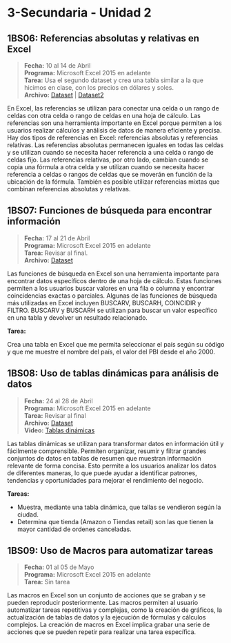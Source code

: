 # 3-Secundaria - Unidad 2

## 1BS06: Referencias absolutas y relativas en Excel

> **Fecha:** 10 al 14 de Abril<br> **Programa:** Microsoft Excel 2015 en adelante<br> **Tarea:** Usa el segundo dataset y crea una tabla similar a la que hicimos en clase, con los precios en dólares y soles.<br> **Archivo:** [Dataset](https://github.com/37Degrees/DataSets/blob/master/laptops.csv ':include :type=code') | [Dataset2](https://github.com/martinkearn/AI-Services-Workshop/blob/master/MachineLearning/Car%20prices.csv ':include :type=code')

En Excel, las referencias se utilizan para conectar una celda o un rango de celdas con otra celda o rango de celdas en una hoja de cálculo. Las referencias son una herramienta importante en Excel porque permiten a los usuarios realizar cálculos y análisis de datos de manera eficiente y precisa. Hay dos tipos de referencias en Excel: referencias absolutas y referencias relativas. Las referencias absolutas permanecen iguales en todas las celdas y se utilizan cuando se necesita hacer referencia a una celda o rango de celdas fijo. Las referencias relativas, por otro lado, cambian cuando se copia una fórmula a otra celda y se utilizan cuando se necesita hacer referencia a celdas o rangos de celdas que se moverán en función de la ubicación de la fórmula. También es posible utilizar referencias mixtas que combinan referencias absolutas y relativas. 

## 1BS07: Funciones de búsqueda para encontrar información

> **Fecha:** 17 al 21 de Abril<br> **Programa:** Microsoft Excel 2015 en adelante<br> **Tarea:** Revisar al final.<br> **Archivo:** [Dataset](https://github.com/israelcueva/colegio-docs/blob/c6f276c482a5a0339d47c27d1bde07699c77f524/docs/3-secundaria/archivos/Unidad2/1B07-GDP.csv ':include :type=code')

Las funciones de búsqueda en Excel son una herramienta importante para encontrar datos específicos dentro de una hoja de cálculo. Estas funciones permiten a los usuarios buscar valores en una fila o columna y encontrar coincidencias exactas o parciales. Algunas de las funciones de búsqueda más utilizadas en Excel incluyen BUSCARV, BUSCARH, COINCIDIR y FILTRO. BUSCARV y BUSCARH se utilizan para buscar un valor específico en una tabla y devolver un resultado relacionado.

**Tarea:**

Crea una tabla en Excel que me permita seleccionar el país según su código y que me muestre el nombre del país, el valor del PBI desde el año 2000.

## 1BS08: Uso de tablas dinámicas para análisis de datos

> **Fecha:** 24 al 28 de Abril<br> **Programa:** Microsoft Excel 2015 en adelante<br> **Tarea:** Revisar al final<br> **Archivo:** [Dataset](https://github.com/israelcueva/colegio-docs/blob/e0ca72b62504f2e37c45b4e0f53350febd5083a3/docs/3-secundaria/archivos/Unidad2/Amazon-Sale-Report.csv ':include :type=code')<br> **Video:** [Tablas dinámicas](https://www.youtube.com/watch?v=gsxCopOjGZo)

Las tablas dinámicas se utilizan para transformar datos en información útil y fácilmente comprensible. Permiten organizar, resumir y filtrar grandes conjuntos de datos en tablas de resumen que muestran información relevante de forma concisa. Esto permite a los usuarios analizar los datos de diferentes maneras, lo que puede ayudar a identificar patrones, tendencias y oportunidades para mejorar el rendimiento del negocio.

**Tareas:**

- Muestra, mediante una tabla dinámica, que tallas se vendieron según la ciudad.
- Determina que tienda (Amazon o Tiendas retail) son las que tienen la mayor cantidad de ordenes canceladas.

<div class="currentTheme">

## 1BS09: Uso de Macros para automatizar tareas

> **Fecha:** 01 al 05 de Mayo<br> **Programa:** Microsoft Excel 2015 en adelante<br> **Tarea:** Sin tarea<br>

Las macros en Excel son un conjunto de acciones que se graban y se pueden reproducir posteriormente. Las macros permiten al usuario automatizar tareas repetitivas y complejas, como la creación de gráficos, la actualización de tablas de datos y la ejecución de fórmulas y cálculos complejos. La creación de macros en Excel implica grabar una serie de acciones que se pueden repetir para realizar una tarea específica.

</div>

